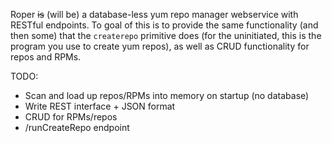 Roper ~~is~~ (will be) a database-less yum repo manager webservice with
RESTful endpoints.  To goal of this is to provide the same functionality
(and then some) that the `createrepo` primitive does (for the uninitiated,
this is the program you use to create yum repos), as well as CRUD functionality
for repos and RPMs.

TODO:
- Scan and load up repos/RPMs into memory on startup (no database)
- Write REST interface + JSON format
- CRUD for RPMs/repos
- /runCreateRepo endpoint
